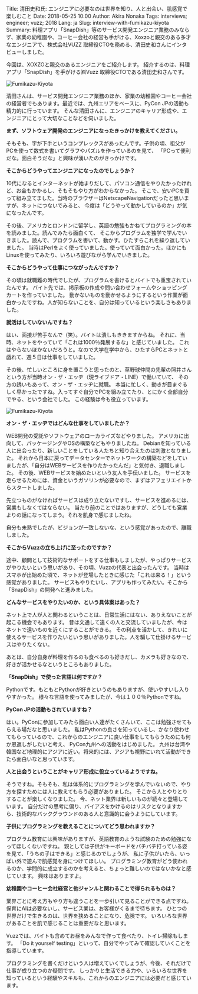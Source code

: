 Title: 清田史和氏: エンジニアに必要なのは世界を知り、人と出会い、肌感覚で楽しむこと
Date: 2018-05-25 10:00
Author: Akira Nonaka
Tags: interviews; engineer; vuzz; 2018
Lang: ja
Slug: interview-with-fumikazu-kiyota
Summary: 料理アプリ「SnapDish」等のサービス開発エンジニア業務のみならず、家業の幼稚園や、コーヒー会社の経営も手がける、Xoxzoと親交のある多才なエンジニアで、株式会社VUZZ 取締役CTOを務める、清田史和さんにインタビューしました。


今回は、XOXZOと親交のあるエンジニアをご紹介します。
紹介するのは、料理アプリ「SnapDish」を手がける㈱Vuzz 取締役CTOである清田史和さんです。

![Fumikazu-Kiyota](/images/engineer-interviews/fumikazu-kiyota-picture.jpg)

清田さんは、サービス開発エンジニア業務のほか、家業の幼稚園やコーヒー会社の経営者でもあります。最近では、九州エリアをベースに、PyCon JPの活動も精力的に行っています。
そんな清田さんに、エンジニアのキャリア形成や、エンジニアにとって大切なことなどを伺いました。

**まず、ソフトウェア開発のエンジニアになったきっかけを教えてください。**

そもそも、字が下手というコンプレックスがあったんです。子供の頃、祖父がPCを使って数式を書いてグラフやパズルを作っているのを見て、
「PCって便利だな。面白そうだな」と興味が湧いたのがきっかけです。

**そこからどうやってエンジニアになったのでしょうか？**

10代になるとインターネットが始まりだして、パソコン通信をやりたかったけれど、お金もかかるし、そもそもやり方がわからなかった。
そこで、安いPCを買って組み立てました。当時のブラウザーはNetscapeNavigationだったと思いますが、ネットにつないでみると、
今度は「どうやって動かしているのか」が気になったんです。

その後、アメリカとロンドンに留学し、英語の勉強もかねてプログラミングの本を読みました。読んでみたら面白くて、
そこからプログラムを独学で学んでいきました。読んで、プログラムを書いて、動かす。ひたすらこれを繰り返していました。
当時はPerlをよく使っていました。使っていて面白かった。ほかにもLinuxを使ってみたり、いろいろ遊びながら学んでいきました。

**そこからどうやって仕事につながったんですか？**

その頃は就職難の時代でしたが、プログラムを書けるとバイトでも重宝されていたんです。
バイト先では、掲示板の作成や問い合わせフォームやショッピングカートを作っていました。
動かないものを動かせるようにするという作業が面白かったですね。人が知らないことを、自分は知っているという楽しさもありました。

**就活はしていないんですね？**

はい、面接が苦手なんで（笑）。バイトは潰しもききますからね。
それに、当時、ネットをやっていて「これは1000％発展するな」と感じていました。
これはやらないほかないだろうと。なので大学在学中から、ひたすらPCとネットと戯れて、週５日は仕事をしていました。

その後、忙しいところに身を置こうと思ったのと、草野球仲間の先輩の照井さんという方が当時オン・ザ・エッヂ（現ライブドア・LINE）で働いていて、
その方の誘いもあって、オン・ザ・エッヂに就職。
本当に忙しく、動きが目まぐるしく早かったですね。入ってすぐ自分でPCを組み立てたり、とにかく全部自分でやる、という会社でした。
この経験は今も役立っています。

![Fumikazu-Kiyota](/images/engineer-interviews/fumikazu-kiyota-picture02.jpg)

**オン・ザ・エッヂではどんな仕事をしていましたか？**

WEB開発の受託やソフトウェアのローカライズなどやりました。
アメリカに出向して、パッケージングやOSの構築などもやりましたね。
Debianを知っている人に出会ったり、新しいことをしている人たちと知り合えたのは刺激となりました。
それから日本に戻ってデータセンターでネットワークの構築などをしていましたが、「自分はWEBサービスを作りたかったんだ」と気付き、退職しました。
その後、WEBサービスを始めたいという友人を手伝いました。
サービスを走らせるためには、資金というガソリンが必要なので、まずはアフェリエイトからスタートしました。

先立つものがなければサービスは成り立たないですし、サービスを進めるには、営業もしなくてはならない。
当たり前のことではありますが、どうしても営業よりの話になってしまう。それを肌身で感じましたね。

自分も未熟でしたが、ビジョンが一致しないな、という感覚があったので、離職しました。

**そこからVuzzの立ち上げに至ったのですか？**

途中、顧問として技術的なサポートをする仕事もしましたが、やっぱりサービスがやりたいという思いがあり、その頃、Vuzzの代表と出会ったんです。
当時はスマホが出始めた頃で、ネットが登場したときに感じた「これは来る！」という感覚がありました。
サービスもやりたいし、アプリも作ってみたい。そこから「SnapDish」の開発へと進みました。

**どんなサービスをやりたいのか、という具体案はあった？**

ネット上で人が人と関わるということは、日常生活にはない、ありえないことが起こる機会でもあります。
昔は文通して遠くの人と交流していましたが、今はネットで遠いものを近くにすることができる。
その利点を活かして、きれいに使えるサービスを作りたいという思いがありました。人を騙して仕掛けるサービスはやりたくない。

あとは、自分自身が料理を作るのも食べるのも好きだし、カメラも好きなので、好きが活かせるなというところもありました。

**「SnapDish」で使った言語は何ですか？**

Pythonです。もともとPythonが好きというのもありますが、使いやすいし入りやすかった。
様々な言語を使ってみましたが、今は１００％Pythonですね。

**PyCon JPの活動もされていますね？**

はい。PyConに参加してみたら面白い人達がたくさんいて、ここは勉強させてもらえる場だなと思いました。
私はPythonの良さを知っているし、かなり使わせてもらっているので、これからのエンジニアに良い仕事をしてもらうためにも何か恩返しがしたいと考え、
PyCon九州への活動をはじめました。
九州は台湾や韓国など地理的にアジアに近い。将来的には、アジアも視野にいれて活動ができたら面白いなと思っています。

**人と出会うということがキャリア形成に役立っているようですね。**

そうですね。そもそも、私は体系的にプログラミングを学んでいないので、やり方を探すためには人に教えてもらう必要がありました。
そこから人とやりとりすることが楽しくなりました。
今、ネット業界は新しいものが続々と登場しています。
自分だけの思考に偏り、バイアスをかけるのはリスクとなりますから、技術的なバックグラウンドのある人と意識的に会うようにしています。

**子供にプログラミングを教えることについてどう思われますか？**

プログラム教育には興味がありますが、英語教育のような試験のための勉強になってほしくないですね。
親としては子供がキーボードをバチバチ打っている姿を見て、「うちの子はできる」と感じるのでしょうが、
私に子供がいたら、いっぱい外で遊んで肌感覚を身につけてほしい。
プログラミング教育がどう使われるのか、学問的に成立するのかを考えると、ちょっと難しいのではないかなと感じています。
興味はありますよ。

**幼稚園やコーヒー会社経営と他ジャンルと関わることで得られるものは？**

業界ごとに考え方もやり方も違うことを一歩引いて見ることができる点ですね。
保育にAIは必要ないし、サービス業は、お客様がくるまで待ちます。
ひとつの世界だけで生きるのは、世界を狭めることになり、危険です。
いろいろな世界があることを肌で感じることは重要だなと思います。

Vuzzでは、バイトも含めてお昼をみんなで作って食べたり、トイレ掃除もします。
「Do it yourself testing」といって、自分でやってみて確認していくことを指導しています。

プログラミングを書くだけという人は増えていくでしょうが、今後、それだけで仕事が成り立つのか疑問です。
しっかりと生活できる力や、いろいろな世界を知っているという経験やスキルも、これからのエンジニアには必要だと感じています。
